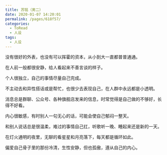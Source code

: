 ```yaml
---
title: 苏铭（男二）
date: 2020-01-07 14:20:01
permalink: /pages/618f57/
categories:
  - ToRead
  - 人设
tags:
  - 人设
---
```





没有很好的外表，也没有可以挥霍的资本，从小到大一直都普普通通。

在人前一般都很安静，给人看起来不善言谈的样子。

个人很独立，自己的事情尽量自己完成。

不主动去和异性搭话或是帮忙，也很少去表现自己，在人群中永远都是小透明。

消息总是群聊、公众号、各种旗舰店发来的信息，时常觉得是自己做的不够好，长得不好看。

内心很敏感，有时别人一句无心的话，可能会使自己郁闷一整天。

和别人说话总是很温柔，难过的事情自己扛，听歌听一晚、睡起来还是新的一天。

在灯火通明的夜里，无聊的看星星和月亮落下，每天都是循环如此。



偏爱自己骨子里的那份冷清，生性安静，但也孤傲，遵从自己的内心。





